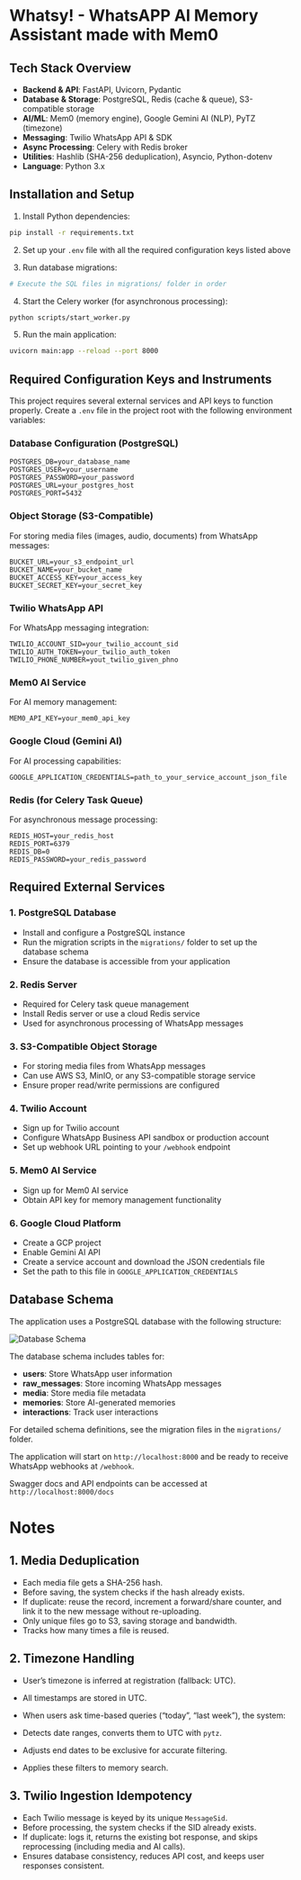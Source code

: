 # Whatsy! - WhatsAPP AI Memory Assistant made with Mem0

## Tech Stack Overview

* **Backend & API**: FastAPI, Uvicorn, Pydantic
* **Database & Storage**: PostgreSQL, Redis (cache & queue), S3-compatible storage
* **AI/ML**: Mem0 (memory engine), Google Gemini AI (NLP), PyTZ (timezone)
* **Messaging**: Twilio WhatsApp API & SDK
* **Async Processing**: Celery with Redis broker
* **Utilities**: Hashlib (SHA-256 deduplication), Asyncio, Python-dotenv
* **Language**: Python 3.x


## Installation and Setup

1. Install Python dependencies:
```bash
pip install -r requirements.txt
```

2. Set up your `.env` file with all the required configuration keys listed above

3. Run database migrations:
```bash
# Execute the SQL files in migrations/ folder in order
```

4. Start the Celery worker (for asynchronous processing):
```bash
python scripts/start_worker.py
```

5. Run the main application:
```bash
uvicorn main:app --reload --port 8000
```

## Required Configuration Keys and Instruments

This project requires several external services and API keys to function properly. Create a `.env` file in the project root with the following environment variables:

### Database Configuration (PostgreSQL)
```env
POSTGRES_DB=your_database_name
POSTGRES_USER=your_username
POSTGRES_PASSWORD=your_password
POSTGRES_URL=your_postgres_host
POSTGRES_PORT=5432
```

### Object Storage (S3-Compatible)
For storing media files (images, audio, documents) from WhatsApp messages:
```env
BUCKET_URL=your_s3_endpoint_url
BUCKET_NAME=your_bucket_name
BUCKET_ACCESS_KEY=your_access_key
BUCKET_SECRET_KEY=your_secret_key
```

### Twilio WhatsApp API
For WhatsApp messaging integration:
```env
TWILIO_ACCOUNT_SID=your_twilio_account_sid
TWILIO_AUTH_TOKEN=your_twilio_auth_token
TWILIO_PHONE_NUMBER=yout_twilio_given_phno
```

### Mem0 AI Service
For AI memory management:
```env
MEM0_API_KEY=your_mem0_api_key
```

### Google Cloud (Gemini AI)
For AI processing capabilities:
```env
GOOGLE_APPLICATION_CREDENTIALS=path_to_your_service_account_json_file
```

### Redis (for Celery Task Queue)
For asynchronous message processing:
```env
REDIS_HOST=your_redis_host
REDIS_PORT=6379
REDIS_DB=0
REDIS_PASSWORD=your_redis_password
```

## Required External Services

### 1. PostgreSQL Database
- Install and configure a PostgreSQL instance
- Run the migration scripts in the `migrations/` folder to set up the database schema
- Ensure the database is accessible from your application

### 2. Redis Server
- Required for Celery task queue management
- Install Redis server or use a cloud Redis service
- Used for asynchronous processing of WhatsApp messages

### 3. S3-Compatible Object Storage
- For storing media files from WhatsApp messages
- Can use AWS S3, MinIO, or any S3-compatible storage service
- Ensure proper read/write permissions are configured

### 4. Twilio Account
- Sign up for Twilio account
- Configure WhatsApp Business API sandbox or production account
- Set up webhook URL pointing to your `/webhook` endpoint

### 5. Mem0 AI Service
- Sign up for Mem0 AI service
- Obtain API key for memory management functionality

### 6. Google Cloud Platform
- Create a GCP project
- Enable Gemini AI API
- Create a service account and download the JSON credentials file
- Set the path to this file in `GOOGLE_APPLICATION_CREDENTIALS`

## Database Schema

The application uses a PostgreSQL database with the following structure:

![Database Schema](er-diagram.svg)

The database schema includes tables for:
- **users**: Store WhatsApp user information
- **raw_messages**: Store incoming WhatsApp messages
- **media**: Store media file metadata
- **memories**: Store AI-generated memories
- **interactions**: Track user interactions

For detailed schema definitions, see the migration files in the `migrations/` folder.


The application will start on `http://localhost:8000` and be ready to receive WhatsApp webhooks at `/webhook`.

Swagger docs and API endpoints can be accessed at `http://localhost:8000/docs`

# Notes
## 1. Media Deduplication

* Each media file gets a SHA-256 hash.
* Before saving, the system checks if the hash already exists.
* If duplicate: reuse the record, increment a forward/share counter, and link it to the new message without re-uploading.
* Only unique files go to S3, saving storage and bandwidth.
* Tracks how many times a file is reused.

## 2. Timezone Handling

* User’s timezone is inferred at registration (fallback: UTC).
* All timestamps are stored in UTC.
* When users ask time-based queries (“today”, “last week”), the system:

* Detects date ranges, converts them to UTC with `pytz`.
* Adjusts end dates to be exclusive for accurate filtering.
* Applies these filters to memory search.

## 3. Twilio Ingestion Idempotency
* Each Twilio message is keyed by its unique `MessageSid`.
* Before processing, the system checks if the SID already exists.
* If duplicate: logs it, returns the existing bot response, and skips reprocessing (including media and AI calls).
* Ensures database consistency, reduces API cost, and keeps user responses consistent.


